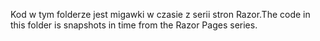 <span data-ttu-id="76474-101">Kod w tym folderze jest migawki w czasie z serii stron Razor.</span><span class="sxs-lookup"><span data-stu-id="76474-101">The code in this folder is snapshots in time from the Razor Pages series.</span></span>
